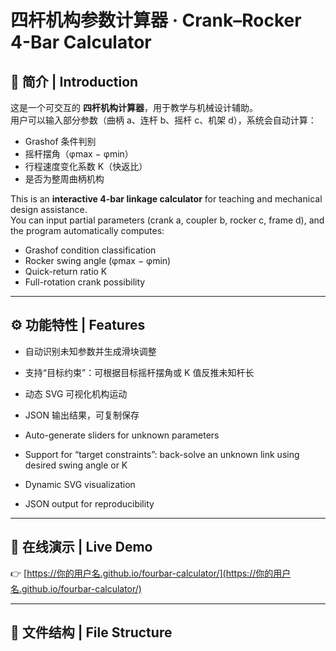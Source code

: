 # 四杆机构参数计算器 · Crank–Rocker 4-Bar Calculator

## 🧩 简介 | Introduction
这是一个可交互的 **四杆机构计算器**，用于教学与机械设计辅助。  
用户可以输入部分参数（曲柄 a、连杆 b、摇杆 c、机架 d），系统会自动计算：
- Grashof 条件判别  
- 摇杆摆角（φmax − φmin）  
- 行程速度变化系数 K（快返比）  
- 是否为整周曲柄机构  

This is an **interactive 4-bar linkage calculator** for teaching and mechanical design assistance.  
You can input partial parameters (crank a, coupler b, rocker c, frame d), and the program automatically computes:
- Grashof condition classification  
- Rocker swing angle (φmax − φmin)  
- Quick-return ratio K  
- Full-rotation crank possibility  

---

## ⚙️ 功能特性 | Features
- 自动识别未知参数并生成滑块调整  
- 支持“目标约束”：可根据目标摇杆摆角或 K 值反推未知杆长  
- 动态 SVG 可视化机构运动  
- JSON 输出结果，可复制保存  

- Auto-generate sliders for unknown parameters  
- Support for “target constraints”: back-solve an unknown link using desired swing angle or K  
- Dynamic SVG visualization  
- JSON output for reproducibility  

---

## 🚀 在线演示 | Live Demo
👉 [https://你的用户名.github.io/fourbar-calculator/](https://你的用户名.github.io/fourbar-calculator/)

---

## 📂 文件结构 | File Structure
